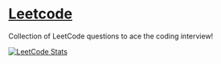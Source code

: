 # [Leetcode](https://www.leetcode.com/Mr_Vicky)
Collection of LeetCode questions to ace the coding interview! 

[![LeetCode Stats](https://leetcode.card.workers.dev/Mr_Vicky?theme=dark&font=&extension=activity)](https://leetcode.com/Mr_Vicky/)
